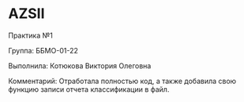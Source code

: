 # AZSII

Практика №1 

Группа: ББМО-01-22

Выполнила: Котюкова Виктория Олеговна

Комментарий: Отработала полностью код, а также добавила свою функцию записи отчета классификации в файл.
